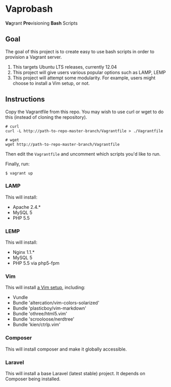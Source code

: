 # Vaprobash

**Va**grant **Pro**visioning **Bash** Scripts

## Goal

The goal of this project is to create easy to use bash scripts in order to provision a Vagrant server.

1. This targets Ubuntu LTS releases, currently 12.04
2. This project will give users various popular options such as LAMP, LEMP
3. This project will attempt some modularity. For example, users might choose to install a Vim setup, or not.

## Instructions

Copy the Vagrantfile from this repo. You may wish to use curl or wget to do this (instead of cloning the repository).

```cli
# curl
curl -L http://path-to-repo-master-branch/Vagrantfile > ./Vagrantfile

# wget
wget http://path-to-repo-master-branch/Vagrantfile
```

Then edit the `Vagrantfile` and uncomment which scripts you'd like to run.

Finally, run:

```cli
$ vagrant up
```

### LAMP

This will install:

* Apache 2.4.*
* MySQL 5
* PHP 5.5

### LEMP

This will install:

* Nginx 1.1.*
* MySQL 5
* PHP 5.5 via php5-fpm

### Vim

This will install [a Vim setup](https://gist.github.com/fideloper/a335872f476635b582ee), including:

* Vundle
* Bundle 'altercation/vim-colors-solarized'
* Bundle 'plasticboy/vim-markdown'
* Bundle 'othree/html5.vim'
* Bundle 'scrooloose/nerdtree'
* Bundle 'kien/ctrlp.vim'

### Composer

This will install composer and make it globally accessible.

### Laravel

This will install a base Laravel (latest stable) project. It depends on Composer being installed.



